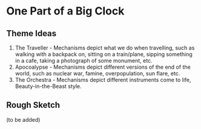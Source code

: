 # One Part of a Big Clock #

## Theme Ideas ##
1. The Traveller - Mechanisms depict what we do when travelling, such as walking with a backpack on, sitting on a train/plane, sipping something in a cafe, taking a photograph of some monument, etc.
2. Apocoalypse - Mechanisms depict different versions of the end of the world, such as nuclear war, famine, overpopulation, sun flare, etc.
3. The Orchestra - Mechanisms depict different instruments come to life, Beauty-in-the-Beast style.

## Rough Sketch ##

(to be added)
